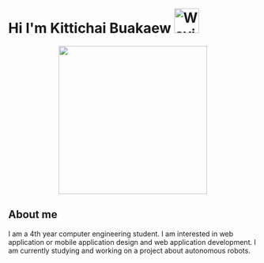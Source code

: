 # Hi I'm Kittichai Buakaew <img src="https://raw.githubusercontent.com/Tarikul-Islam-Anik/Telegram-Animated-Emojis/main/People/Waving%20Hand.webp" alt="Waving Hand" width="50" height="50" />

<div id ="header" align="center">
<img src="https://user-images.githubusercontent.com/74038190/236119160-976a0405-caa7-470c-9356-16d43402ea0a.gif" width="300" 
<br><br></div>

About me
-------------------------------------------------------------
  I am a 4th year computer engineering student. I am interested in web application or mobile application design and web application development. I am currently studying and working on a project about autonomous robots.
